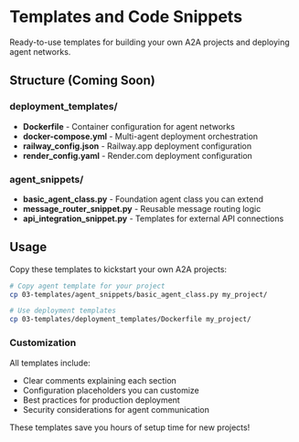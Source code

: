# Templates and Code Snippets

Ready-to-use templates for building your own A2A projects and deploying agent networks.

## Structure (Coming Soon)

### deployment_templates/
- **Dockerfile** - Container configuration for agent networks
- **docker-compose.yml** - Multi-agent deployment orchestration
- **railway_config.json** - Railway.app deployment configuration  
- **render_config.yaml** - Render.com deployment configuration

### agent_snippets/
- **basic_agent_class.py** - Foundation agent class you can extend
- **message_router_snippet.py** - Reusable message routing logic
- **api_integration_snippet.py** - Templates for external API connections

## Usage

Copy these templates to kickstart your own A2A projects:

```bash
# Copy agent template for your project
cp 03-templates/agent_snippets/basic_agent_class.py my_project/

# Use deployment templates
cp 03-templates/deployment_templates/Dockerfile my_project/
```

### Customization

All templates include:

- Clear comments explaining each section  
- Configuration placeholders you can customize  
- Best practices for production deployment  
- Security considerations for agent communication  

These templates save you hours of setup time for new projects!